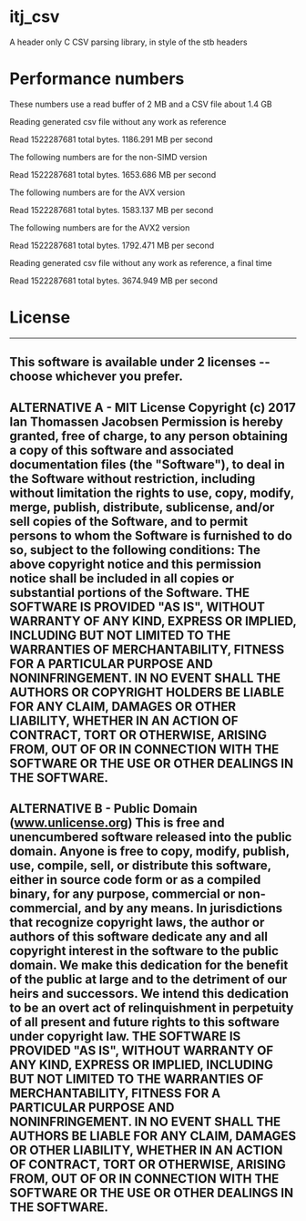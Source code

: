 # itj_csv
A header only C CSV parsing library, in style of the stb headers

# Performance numbers
These numbers use a read buffer of 2 MB and a CSV file about 1.4 GB

Reading generated csv file without any work as reference

Read 1522287681 total bytes. 1186.291 MB per second

The following numbers are for the non-SIMD version

Read 1522287681 total bytes. 1653.686 MB per second

The following numbers are for the AVX version

Read 1522287681 total bytes. 1583.137 MB per second

The following numbers are for the AVX2 version

Read 1522287681 total bytes. 1792.471 MB per second

Reading generated csv file without any work as reference, a final time

Read 1522287681 total bytes. 3674.949 MB per second

# License
------------------------------------------------------------------------------
This software is available under 2 licenses -- choose whichever you prefer.
------------------------------------------------------------------------------
ALTERNATIVE A - MIT License
Copyright (c) 2017 Ian Thomassen Jacobsen
Permission is hereby granted, free of charge, to any person obtaining a copy of 
this software and associated documentation files (the "Software"), to deal in 
the Software without restriction, including without limitation the rights to 
use, copy, modify, merge, publish, distribute, sublicense, and/or sell copies 
of the Software, and to permit persons to whom the Software is furnished to do 
so, subject to the following conditions:
The above copyright notice and this permission notice shall be included in all 
copies or substantial portions of the Software.
THE SOFTWARE IS PROVIDED "AS IS", WITHOUT WARRANTY OF ANY KIND, EXPRESS OR 
IMPLIED, INCLUDING BUT NOT LIMITED TO THE WARRANTIES OF MERCHANTABILITY, 
FITNESS FOR A PARTICULAR PURPOSE AND NONINFRINGEMENT. IN NO EVENT SHALL THE 
AUTHORS OR COPYRIGHT HOLDERS BE LIABLE FOR ANY CLAIM, DAMAGES OR OTHER 
LIABILITY, WHETHER IN AN ACTION OF CONTRACT, TORT OR OTHERWISE, ARISING FROM, 
OUT OF OR IN CONNECTION WITH THE SOFTWARE OR THE USE OR OTHER DEALINGS IN THE 
SOFTWARE.
------------------------------------------------------------------------------
ALTERNATIVE B - Public Domain (www.unlicense.org)
This is free and unencumbered software released into the public domain.
Anyone is free to copy, modify, publish, use, compile, sell, or distribute this 
software, either in source code form or as a compiled binary, for any purpose, 
commercial or non-commercial, and by any means.
In jurisdictions that recognize copyright laws, the author or authors of this 
software dedicate any and all copyright interest in the software to the public 
domain. We make this dedication for the benefit of the public at large and to 
the detriment of our heirs and successors. We intend this dedication to be an 
overt act of relinquishment in perpetuity of all present and future rights to 
this software under copyright law.
THE SOFTWARE IS PROVIDED "AS IS", WITHOUT WARRANTY OF ANY KIND, EXPRESS OR 
IMPLIED, INCLUDING BUT NOT LIMITED TO THE WARRANTIES OF MERCHANTABILITY, 
FITNESS FOR A PARTICULAR PURPOSE AND NONINFRINGEMENT. IN NO EVENT SHALL THE 
AUTHORS BE LIABLE FOR ANY CLAIM, DAMAGES OR OTHER LIABILITY, WHETHER IN AN 
ACTION OF CONTRACT, TORT OR OTHERWISE, ARISING FROM, OUT OF OR IN CONNECTION 
WITH THE SOFTWARE OR THE USE OR OTHER DEALINGS IN THE SOFTWARE.
------------------------------------------------------------------------------
